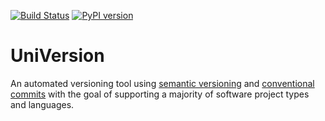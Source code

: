 [![Build Status](https://dev.azure.com/robert076kennedy/Tools/_apis/build/status/UniVersion-CI?branchName=develop)](https://dev.azure.com/robert076kennedy/Tools/_build/latest?definitionId=4&branchName=develop) [![PyPI version](https://badge.fury.io/py/universion.svg)](https://badge.fury.io/py/universion)

# UniVersion

An automated versioning tool using [semantic versioning](https://semver.org/) and [conventional commits](https://www.conventionalcommits.org) with the goal of supporting a majority of software project types and languages.
